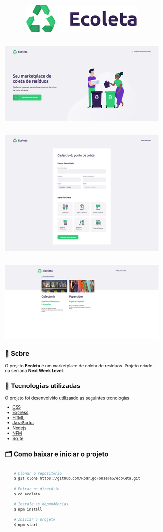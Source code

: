 <h1 align="center">
    <img src="public/assets/icones/logo.svg">
</h1>


<h1>
    <img src="home.png"
</h1>

<h1>
    <img src="cadastrar.png"
</h1>

<h1>
    <img src="pesquisar.png"
</h1>



## 🔖 Sobre

O projeto **Ecoleta** é um marketplace de coleta de resíduos. Projeto criado na semana **Next Week Level**.


## 🚀 Tecnologias utilizadas

O projeto foi desenvolvido utilizando as seguintes tecnologias

- [CSS](https://developer.mozilla.org/pt-BR/docs/Web/CSS)
- [Express](https://expressjs.com/pt-br/)
- [HTML](https://developer.mozilla.org/pt-BR/docs/Web/HTML)
- [JavaScript](https://www.javascript.com/)
- [Nodejs](https://nodejs.org/en/)
- [NPM](https://www.npmjs.com/)
- [Sqlite](https://www.sqlite.org/index.html)

## 🗂 Como baixar e iniciar o projeto

```bash

    # Clonar o repositório
    $ git clone https://github.com/RodrigoFonsecaG/ecoleta.git

    # Entrar no diretório
    $ cd ecoleta

    # Instale as dependências
    $ npm install
    
    # Iniciar o projeto
    $ npm start
```
